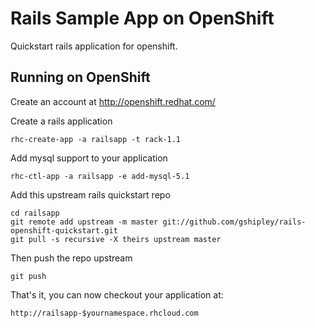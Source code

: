 Rails Sample App on OpenShift
=========================

Quickstart rails application for openshift.

Running on OpenShift
--------------------

Create an account at http://openshift.redhat.com/

Create a rails application

    rhc-create-app -a railsapp -t rack-1.1

Add mysql support to your application
    
    rhc-ctl-app -a railsapp -e add-mysql-5.1

Add this upstream rails quickstart repo

    cd railsapp
    git remote add upstream -m master git://github.com/gshipley/rails-openshift-quickstart.git
    git pull -s recursive -X theirs upstream master

Then push the repo upstream

    git push

That's it, you can now checkout your application at:

    http://railsapp-$yournamespace.rhcloud.com
